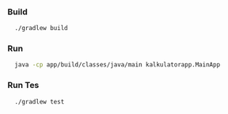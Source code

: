 ### **Build** 

```bash
  ./gradlew build
```

### **Run** 

```bash
  java -cp app/build/classes/java/main kalkulatorapp.MainApp
```

### **Run Tes** 

```bash
  ./gradlew test
```
